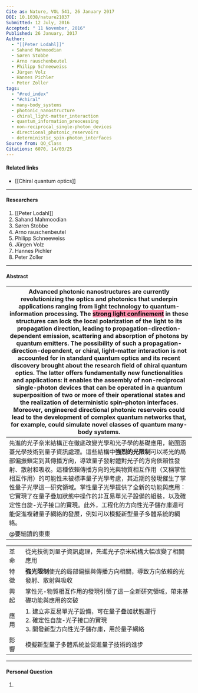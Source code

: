 ```yaml
---
Cite as: Nature, VOL 541, 26 January 2017
DOI: 10.1038/nature21037
Submitted: 12 July, 2016
Accepted: " 11 November, 2016"
Published: 26 January, 2017
Author:
  - "[[Peter Lodahl]]"
  - Sahand Mahmoodian
  - Søren Stobbe
  - Arno rauschenbeutel
  - Philipp Schneeweiss
  - Jürgen Volz
  - Hannes Pichler
  - Peter Zoller
tags:
  - "#red_index"
  - "#chiral"
  - many-body_systems
  - photonic_nanostructure
  - chiral_light-matter_interaction
  - quantum_information_preocessing
  - non-reciprocal_single-photon_devices
  - directional_photonic_reservoirs
  - deterministic_spin-photon_interfaces
Source from: QO_Class
Citations: 6070, 14/03/25
---
```

#### Related links
- [[Chiral quantum optics]]

---
#### Researchers
1. [[Peter Lodahl]]
2. Sahand Mahmoodian
3. Søren Stobbe
4. Arno rauschenbeutel
5. Philipp Schneeweiss
6. Jürgen Volz
7. Hannes Pichler
8. Peter Zoller
---
#### Abstract

| Advanced photonic nanostructures are currently revolutionizing the optics and photonics that underpin applications ranging from light technology to quantum-information processing. The <mark style="background: #FF5582A6;">strong light confinement</mark> in these structures can lock the local polarization of the light to its propagation direction, leading to propagation-direction-dependent emission, scattering and absorption of photons by quantum emitters. The possibility of such a propagation-direction-dependent, or chiral, light–matter interaction is not accounted for in standard quantum optics and its recent discovery brought about the research field of chiral quantum optics. The latter offers fundamentally new functionalities and applications: it enables the assembly of non-reciprocal single-photon devices that can be operated in a quantum superposition of two or more of their operational states and the realization of deterministic spin–photon interfaces. Moreover, engineered directional photonic reservoirs could lead to the development of complex quantum networks that, for example, could simulate novel classes of quantum many-body systems. |
| -------------------------------------------------------------------------------------------------------------------------------------------------------------------------------------------------------------------------------------------------------------------------------------------------------------------------------------------------------------------------------------------------------------------------------------------------------------------------------------------------------------------------------------------------------------------------------------------------------------------------------------------------------------------------------------------------------------------------------------------------------------------------------------------------------------------------------------------------------------------------------------------------------------------------------------------------------------------------------------------------------------------------------------------------------------------------------------------------------------------------------------------------------------------------------------------------------- |
| 先進的光子奈米結構正在徹底改變光學和光子學的基礎應用，範圍涵蓋光學技術到量子資訊處理。這些結構中**強烈的光限制**可以將光的局部偏振鎖定到其傳播方向，導致量子發射體對光子的方向依賴性發射、散射和吸收。這種依賴傳播方向的光與物質相互作用（又稱掌性相互作用）的可能性未被標準量子光學考慮，其近期的發現催生了掌性量子光學這一研究領域。掌性量子光學提供了全新的功能與應用：它實現了在量子疊加狀態中操作的非互易單光子設備的組裝，以及確定性自旋-光子接口的實現。此外，工程化的方向性光子儲存庫還可能促進複雜量子網絡的發展，例如可以模擬新型量子多體系統的網絡。                                                                                                                                                                                                                                                                                                                                                                                                                                                                                                                                                                                                                                                                                                                                                                                                                                                                                                                       |
| @要細讀的東東                                                                                                                                                                                                                                                                                                                                                                                                                                                                                                                                                                                                                                                                                                                                                                                                                                                                                                                                                                                                                                                                                                                                                                                                  |

|     |                                                                        |
| --- | ---------------------------------------------------------------------- |
| 革命  | 從光技術到量子資訊處理，先進光子奈米結構大幅改變了相關應用                                          |
| 特徵  | **強光限制**使光的局部偏振與傳播方向相關，導致方向依賴的光發射、散射與吸收                                |
| 興起  | 掌性光-物質相互作用的發現引領了這一全新研究領域，帶來基礎功能與應用的突破                                  |
| 應用  | 1. 建立非互易單光子設備，可在量子疊加狀態運行<br>2. 確定性自旋-光子接口的實現<br>3. 開發新型方向性光子儲存庫，用於量子網絡 |
| 影響  | 模擬新型量子多體系統並促進量子技術的進步                                                   |

---
#### Personal Question
1. 